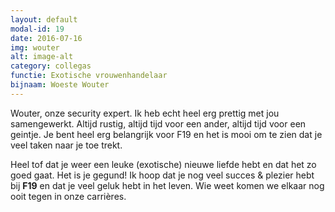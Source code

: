 ```yaml
---
layout: default
modal-id: 19
date: 2016-07-16
img: wouter
alt: image-alt
category: collegas
functie: Exotische vrouwenhandelaar
bijnaam: Woeste Wouter
---
```


Wouter, onze security expert. 
Ik heb echt heel erg prettig met jou samengewerkt. Altijd rustig, altijd tijd voor een ander, altijd tijd voor een geintje.
Je bent heel erg belangrijk voor F19 en het is mooi om te zien dat je veel taken naar je toe trekt.  

Heel tof dat je weer een leuke (exotische) nieuwe liefde hebt en dat het zo goed gaat. Het is je gegund! 
Ik hoop dat je nog veel succes & plezier hebt bij **F19** en dat je veel geluk hebt in het leven.
Wie weet komen we elkaar nog ooit tegen in onze carrières.

